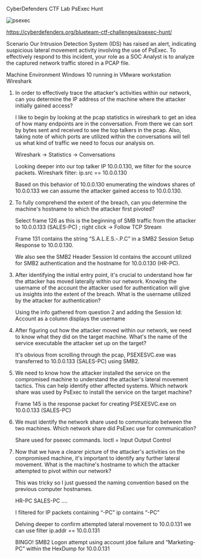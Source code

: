 CyberDefenders CTF Lab PsExec Hunt

![psexec](https://github.com/user-attachments/assets/49a036ed-995e-4c49-83f9-50995f8f1e82)


https://cyberdefenders.org/blueteam-ctf-challenges/psexec-hunt/

Scenario
	Our Intrusion Detection System (IDS) has raised an alert, indicating suspicious lateral movement activity involving the use of PsExec. 
	To effectively respond to this incident, your role as a SOC Analyst is to analyze the captured network traffic stored in a PCAP file.

Machine Environment 
	Windows 10 running in VMware workstation
	Wireshark
	
	
1.  In order to effectively trace the attacker's activities within our network, can you determine the IP address of the machine where the attacker initially gained access?

	I like to begin by looking at the pcap statistics in wireshark to get an idea of how many endpoints are in the conversation.  From there we can sort by bytes sent and received to see the top talkers in 	the pcap.  Also, taking note of which ports are utilized within the conversations will tell us what kind of traffic we need to focus our analysis on.

	Wireshark -> Statistics -> Conversations
	
	

	Looking deeper into our top talker IP 10.0.0.130, we filter for the source packets.
	Wireshark filter: ip.src == 10.0.0.130
	
	
	Based on this behavior of 10.0.0.130 enumerating the windows shares of 10.0.0.133 we can assume the attacker gained access to 10.0.0.130. 
	
  
2.  To fully comprehend the extent of the breach, can you determine the machine's hostname to which the attacker first pivoted?

	Select frame 126 as this is the beginning of SMB traffic from the attacker to 10.0.0.133 (SALES-PC) ; right click -> Follow TCP Stream

	
	
	Frame 131 contains the string “S.A.L.E.S.-.P.C” in a SMB2 Session Setup Response to 10.0.0.130.  
	
	
	
	We also see the SMB2 Header Session Id contains the account utilized for SMB2 authentication and the hostname for 10.0.0.130 (HR-PC).
		

3.  After identifying the initial entry point, it's crucial to understand how far the attacker has moved laterally within our network. Knowing the username of the account the  attacker used for authentication will give us insights into the extent of the breach. What is the username utilized by the attacker for authentication?

	Using the info gathered from question 2 and adding the Session Id: Account as a column displays the username 
  
  

4.  After figuring out how the attacker moved within our network, we need to know what they did on the target machine. What's the name of the service executable the attacker set up on the target?
	
	It's obvious from scrolling through the pcap, PSEXESVC.exe was transferred to 10.0.0.133 (SALES-PC)  using SMB2.

5.  We need to know how the attacker installed the service on the compromised machine to understand the attacker's lateral movement tactics. This can help identify other affected systems. Which network share was used by PsExec to install the service on the target machine?

	Frame 145 is the response packet for creating PSEXESVC.exe on 10.0.0.133 (SALES-PC) 
	
	

6. We must identify the network share used to communicate between the two machines. Which network share did PsExec use for communication?

	Share used for psexec commands.  Ioctl = Input Output Control
	
	

7.  Now that we have a clearer picture of the attacker's activities on the compromised machine, it's important to identify any further lateral movement. What is the machine's hostname to which the attacker attempted to pivot within our network?

	This was tricky so I just guessed the naming convention based on the previous computer hostnames.  
	
	HR-PC
	SALES-PC
	....
	
	I filtered for IP packets containing “-PC"
		ip contains “-PC”
		
			
		
	Delving deeper to confirm attempted lateral movement to 10.0.0.131 we can use filter 
		ip.addr == 10.0.0.131
		
	
	
	BINGO!  SMB2 Logon attempt using account jdoe failure and “Marketing-PC” within the HexDump for 10.0.0.131
	
	
	
	
